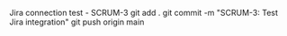 Jira connection test - SCRUM-3
git add .
git commit -m "SCRUM-3: Test Jira integration"
git push origin main